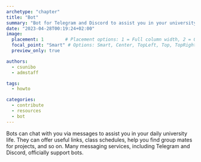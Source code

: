 ```yaml
---
archetype: "chapter"
title: "Bot"
summary: "Bot for Telegram and Discord to assist you in your university life. [Read more...]"
date: "2023-04-28T00:19:24+02:00"
image:
  placement: 1        # Placement options: 1 = Full column width, 2 = Out-set, 3 = Screen-width
  focal_point: "Smart" # Options: Smart, Center, TopLeft, Top, TopRight, Left, Right, BottomLeft, Bottom, BottomRight 
  preview_only: true

authors:
  - csunibo
  - admstaff

tags:
  - howto

categories:
  - contribute
  - resources
  - bot
---
```


Bots can chat with you via messages to assist you in your daily university life. They can offer useful links, class schedules, help you find group mates for projects, and so on. Many messaging services, including Telegram and Discord, officially support bots.